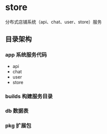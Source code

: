 # store
分布式店铺系统（api、chat、user、store）服务
## 目录架构
### app     系统服务代码
* api
* chat
* user
* store
### builds  构建服务目录
### db  数据表
### pkg 扩展包

